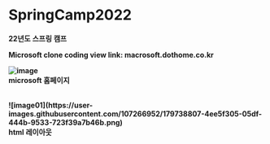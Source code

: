 
# SpringCamp2022
<Strong>22년도 스프링 캠프 

<b>
Microsoft clone coding 
view link: macrosoft.dothome.co.kr

![image](https://user-images.githubusercontent.com/107266952/179736582-e5d69d55-5f9c-4574-b896-d7ada12089c2.png)
<br>
microsoft 홈페이지

<br>
![image01](https://user-images.githubusercontent.com/107266952/179738807-4ee5f305-05df-444b-9533-723f39a7b46b.png)

<br>
html 레이아웃
